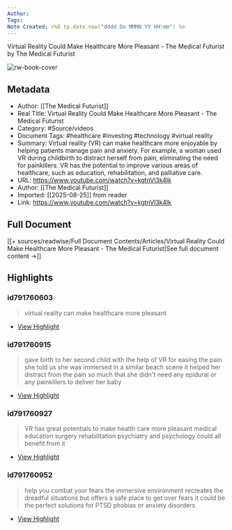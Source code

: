 ```yaml
---
Author: 
Tags:
Note Created: <%8 tp.date.now("dddd Do MMMN YY HH:mm") %>
---
```

Virtual Reality Could Make Healthcare More Pleasant - The Medical Futurist by The Medical Futurist

![rw-book-cover](https://i.ytimg.com/vi/kgtnVl3k4Ik/maxresdefault.jpg)

## Metadata
- Author: [[The Medical Futurist]]
- Real Title: Virtual Reality Could Make Healthcare More Pleasant - The Medical Futurist
- Category: #Source/videos
- Document Tags:  #healthcare  #investing  #technology  #virtual reality 
- Summary: Virtual reality (VR) can make healthcare more enjoyable by helping patients manage pain and anxiety. For example, a woman used VR during childbirth to distract herself from pain, eliminating the need for painkillers. VR has the potential to improve various areas of healthcare, such as education, rehabilitation, and palliative care.
- URL: https://www.youtube.com/watch?v=kgtnVl3k4Ik
- Author: [[The Medical Futurist]]
- Imported: [[2025-08-25]] from reader
- Link: https://www.youtube.com/watch?v=kgtnVl3k4Ik

## Full Document
[[+ sources/readwise/Full Document Contents/Articles/Virtual Reality Could Make Healthcare More Pleasant - The Medical Futurist|See full document content →]]

## Highlights
### id791760603

> virtual reality can make healthcare more pleasant

 * [View Highlight](https://read.readwise.io/read/01j8wjssxfq6xxczqr8v142ky7)
### id791760915

> gave birth to her second child with the help of VR for easing the pain she told us she was immersed in a similar beach scene it helped her distract from the pain so much that she didn't need any epidural or any painkillers to deliver her baby

 * [View Highlight](https://read.readwise.io/read/01j8wjtt576jmm2vc1qm04g6b6)
### id791760927

> VR has great potentials to make health care more pleasant medical education surgery rehabilitation psychiatry and psychology could all benefit from it

 * [View Highlight](https://read.readwise.io/read/01j8wjv0m1r5sx2990tcct8d6n)
### id791760952

> help you combat your fears the immersive environment recreates the dreadful situations but offers a safe place to get over fears it could be the perfect solutions for PTSD phobias or anxiety disorders

 * [View Highlight](https://read.readwise.io/read/01j8wjw27t7s7t1qse61f2nbn6)
